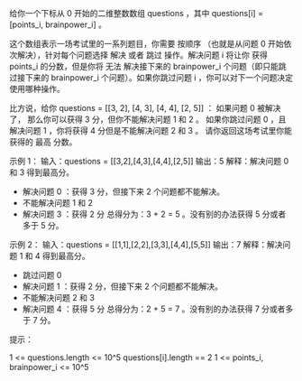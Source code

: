 给你一个下标从 0 开始的二维整数数组 questions ，其中 questions[i] = [points_i, brainpower_i] 。

这个数组表示一场考试里的一系列题目，你需要 按顺序 （也就是从问题 0 开始依次解决），针对每个问题选择 解决 或者 跳过 操作。解决问题
i 将让你 获得 points_i 的分数，但是你将 无法 解决接下来的 brainpower_i 个问题（即只能跳过接下来的 brainpower_i
个问题）。如果你跳过问题
i ，你可以对下一个问题决定使用哪种操作。

比方说，给你 questions = [[3, 2], [4, 3], [4, 4], [2, 5]] ：
如果问题 0 被解决了， 那么你可以获得 3 分，但你不能解决问题 1 和 2 。
如果你跳过问题 0 ，且解决问题 1 ，你将获得 4 分但是不能解决问题 2 和 3 。
请你返回这场考试里你能获得的 最高 分数。

示例 1：
输入：questions = [[3,2],[4,3],[4,4],[2,5]]
输出：5
解释：解决问题 0 和 3 得到最高分。

- 解决问题 0 ：获得 3 分，但接下来 2 个问题都不能解决。
- 不能解决问题 1 和 2
- 解决问题 3 ：获得 2 分
  总得分为：3 + 2 = 5 。没有别的办法获得 5 分或者多于 5 分。

示例 2：
输入：questions = [[1,1],[2,2],[3,3],[4,4],[5,5]]
输出：7
解释：解决问题 1 和 4 得到最高分。

- 跳过问题 0
- 解决问题 1 ：获得 2 分，但接下来 2 个问题都不能解决。
- 不能解决问题 2 和 3
- 解决问题 4 ：获得 5 分
  总得分为：2 + 5 = 7 。没有别的办法获得 7 分或者多于 7 分。

提示：

1 <= questions.length <= 10^5
questions[i].length == 2
1 <= points_i, brainpower_i <= 10^5
